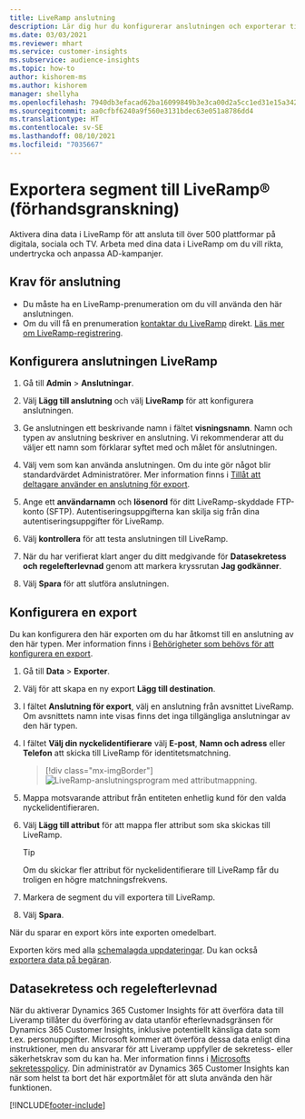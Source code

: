 ```yaml
---
title: LiveRamp anslutning
description: Lär dig hur du konfigurerar anslutningen och exporterar till LiveRamp.
ms.date: 03/03/2021
ms.reviewer: mhart
ms.service: customer-insights
ms.subservice: audience-insights
ms.topic: how-to
author: kishorem-ms
ms.author: kishorem
manager: shellyha
ms.openlocfilehash: 7940db3efacad62ba16099849b3e3ca00d2a5cc1ed31e15a34209c0797e6ae13
ms.sourcegitcommit: aa0cfbf6240a9f560e3131bdec63e051a8786dd4
ms.translationtype: HT
ms.contentlocale: sv-SE
ms.lasthandoff: 08/10/2021
ms.locfileid: "7035667"
---
```

# <a name="export-segments-to-liverampreg-preview"></a>Exportera segment till LiveRamp&reg; (förhandsgranskning)

Aktivera dina data i LiveRamp för att ansluta till över 500 plattformar på digitala, sociala och TV. Arbeta med dina data i LiveRamp om du vill rikta, undertrycka och anpassa AD-kampanjer.

## <a name="prerequisites-for-a-connection"></a>Krav för anslutning

- Du måste ha en LiveRamp-prenumeration om du vill använda den här anslutningen.
- Om du vill få en prenumeration [kontaktar du LiveRamp](https://liveramp.com/contact/) direkt. [Läs mer om LiveRamp-registrering](https://liveramp.com/our-platform/data-onboarding/).

## <a name="set-up-connection-to-liveramp"></a>Konfigurera anslutningen LiveRamp

1. Gå till **Admin** > **Anslutningar**.

1. Välj **Lägg till anslutning** och välj **LiveRamp** för att konfigurera anslutningen.

1. Ge anslutningen ett beskrivande namn i fältet **visningsnamn**. Namn och typen av anslutning beskriver en anslutning. Vi rekommenderar att du väljer ett namn som förklarar syftet med och målet för anslutningen.

1. Välj vem som kan använda anslutningen. Om du inte gör något blir standardvärdet Administratörer. Mer information finns i [Tillåt att deltagare använder en anslutning för export](connections.md#allow-contributors-to-use-a-connection-for-exports).

1. Ange ett **användarnamn** och **lösenord** för ditt LiveRamp-skyddade FTP-konto (SFTP).
Autentiseringsuppgifterna kan skilja sig från dina autentiseringsuppgifter för LiveRamp.

1. Välj **kontrollera** för att testa anslutningen till LiveRamp.

1. När du har verifierat klart anger du ditt medgivande för **Datasekretess och regelefterlevnad** genom att markera kryssrutan **Jag godkänner**.

1. Välj **Spara** för att slutföra anslutningen.

## <a name="configure-an-export"></a>Konfigurera en export

Du kan konfigurera den här exporten om du har åtkomst till en anslutning av den här typen. Mer information finns i [Behörigheter som behövs för att konfigurera en export](export-destinations.md#set-up-a-new-export).

1. Gå till **Data** > **Exporter**.

1. Välj för att skapa en ny export **Lägg till destination**.

1. I fältet **Anslutning för export**, välj en anslutning från avsnittet LiveRamp. Om avsnittets namn inte visas finns det inga tillgängliga anslutningar av den här typen.

1. I fältet **Välj din nyckelidentifierare** välj **E-post**,  **Namn och adress** eller **Telefon** att skicka till LiveRamp för identitetsmatchning.
   > [!div class="mx-imgBorder"]
   > ![LiveRamp-anslutningsprogram med attributmappning.](media/export-liveramp-segments.png "LiveRamp-koppling med attributmappning")

1. Mappa motsvarande attribut från entiteten enhetlig kund för den valda nyckelidentifieraren.

1. Välj **Lägg till attribut** för att mappa fler attribut som ska skickas till LiveRamp.

   > [!TIP]
   > Om du skickar fler attribut för nyckelidentifierare till LiveRamp får du troligen en högre matchningsfrekvens.

1. Markera de segment du vill exportera till LiveRamp.

1. Välj **Spara**.

När du sparar en export körs inte exporten omedelbart.

Exporten körs med alla [schemalagda uppdateringar](system.md#schedule-tab). Du kan också [exportera data på begäran](export-destinations.md#run-exports-on-demand). 


## <a name="data-privacy-and-compliance"></a>Datasekretess och regelefterlevnad

När du aktiverar Dynamics 365 Customer Insights för att överföra data till Liveramp tillåter du överföring av data utanför efterlevnadsgränsen för Dynamics 365 Customer Insights, inklusive potentiellt känsliga data som t.ex. personuppgifter. Microsoft kommer att överföra dessa data enligt dina instruktioner, men du ansvarar för att Liveramp uppfyller de sekretess- eller säkerhetskrav som du kan ha. Mer information finns i [Microsofts sekretesspolicy](https://go.microsoft.com/fwlink/?linkid=396732).
Din administratör av Dynamics 365 Customer Insights kan när som helst ta bort det här exportmålet för att sluta använda den här funktionen.

[!INCLUDE[footer-include](../includes/footer-banner.md)]
